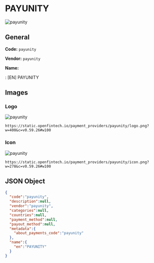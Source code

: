
# PAYUNITY 
![payunity](https://static.openfintech.io/payment_providers/payunity/logo.png?w=400&c=v0.59.26#w100)  

## General 
 
**Code:** `payunity` 
 
**Vendor:** `payunity` 
 
**Name:** 
 
:	[EN] PAYUNITY 
 

## Images 

### Logo 
 
![payunity](https://static.openfintech.io/payment_providers/payunity/logo.png?w=400&c=v0.59.26#w100)  

```
https://static.openfintech.io/payment_providers/payunity/logo.png?w=400&c=v0.59.26#w100
```  

### Icon 
 
![payunity](https://static.openfintech.io/payment_providers/payunity/icon.png?w=278&c=v0.59.26#w100)  

```
https://static.openfintech.io/payment_providers/payunity/icon.png?w=278&c=v0.59.26#w100
```  

## JSON Object 

```json
{
  "code":"payunity",
  "description":null,
  "vendor":"payunity",
  "categories":null,
  "countries":null,
  "payment_method":null,
  "payout_method":null,
  "metadata":{
    "about_payments_code":"payunity"
  },
  "name":{
    "en":"PAYUNITY"
  }
}
```  
